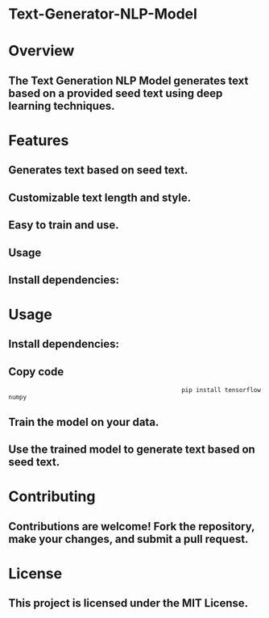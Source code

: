 #                                                              Text-Generator-NLP-Model

 #                                                                     Overview
  ##                                                   The Text Generation NLP Model generates text based on a provided seed text using deep learning techniques.

#                                                                      Features
##                                                     Generates text based on seed text.
##                                                     Customizable text length and style.
##                                                     Easy to train and use.
##                                                    Usage
   ##                                                  Install dependencies:
#                                                                      Usage
##                                                     Install dependencies:

##                                               Copy code
                                                    pip install tensorflow numpy
 ##                                                     Train the model on your data.



##                                                     Use the trained model to generate text based on seed text.

#                                                                     Contributing
 ##                                                   Contributions are welcome! Fork the repository, make your changes, and submit a pull request.

#                                                                     License
##                                                    This project is licensed under the MIT License.
